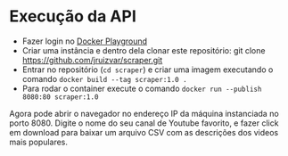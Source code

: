 # Execução da API

- Fazer login no [Docker Playground](https://labs.play-with-docker.com/)
- Criar uma instância e dentro dela clonar este repositório: git clone https://github.com/jruizvar/scraper.git
- Entrar no repositório (`cd scraper`) e criar uma imagem executando o comando `docker build --tag scraper:1.0 .`
- Para rodar o container execute o comando `docker run --publish 8080:80 scraper:1.0`

Agora pode abrir o navegador no endereço IP da máquina instanciada no porto 8080. Digite o nome do seu canal de Youtube favorito, e fazer click em download para baixar um arquivo CSV com as descrições dos videos mais populares.
